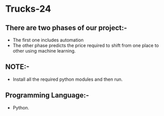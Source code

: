 # Trucks-24

## There are two phases of our project:-
- The first one includes automation
- The other phase predicts the price required to shift from one place to other using machine learning.

## NOTE:-
- Install all the required python modules and then run.

## Programming Language:-
- Python.
